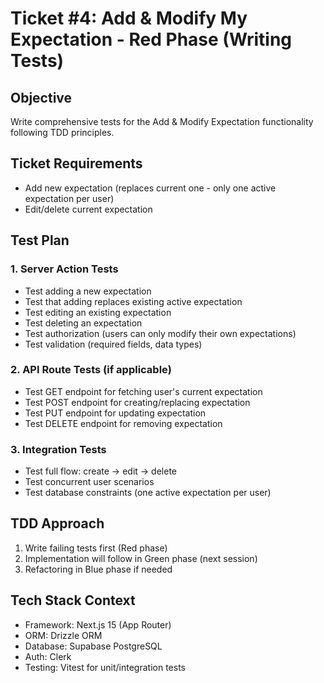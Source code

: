 # Ticket #4: Add & Modify My Expectation - Red Phase (Writing Tests)

## Objective
Write comprehensive tests for the Add & Modify Expectation functionality following TDD principles.

## Ticket Requirements
- Add new expectation (replaces current one - only one active expectation per user)
- Edit/delete current expectation

## Test Plan

### 1. Server Action Tests
- Test adding a new expectation
- Test that adding replaces existing active expectation
- Test editing an existing expectation
- Test deleting an expectation
- Test authorization (users can only modify their own expectations)
- Test validation (required fields, data types)

### 2. API Route Tests (if applicable)
- Test GET endpoint for fetching user's current expectation
- Test POST endpoint for creating/replacing expectation
- Test PUT endpoint for updating expectation
- Test DELETE endpoint for removing expectation

### 3. Integration Tests
- Test full flow: create → edit → delete
- Test concurrent user scenarios
- Test database constraints (one active expectation per user)

## TDD Approach
1. Write failing tests first (Red phase)
2. Implementation will follow in Green phase (next session)
3. Refactoring in Blue phase if needed

## Tech Stack Context
- Framework: Next.js 15 (App Router)
- ORM: Drizzle ORM
- Database: Supabase PostgreSQL
- Auth: Clerk
- Testing: Vitest for unit/integration tests